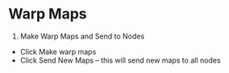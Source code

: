 # Warp Maps

1.  Make Warp Maps and Send to Nodes
  -  Click Make warp maps
  -  Click Send New Maps – this will send new maps to all nodes
